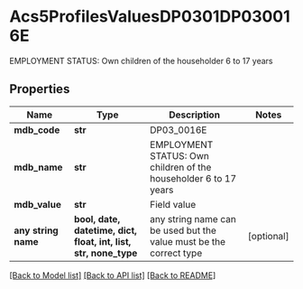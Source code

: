 # Acs5ProfilesValuesDP0301DP030016E

EMPLOYMENT STATUS: Own children of the householder 6 to     17 years

## Properties
Name | Type | Description | Notes
------------ | ------------- | ------------- | -------------
**mdb_code** | **str** | DP03_0016E | 
**mdb_name** | **str** | EMPLOYMENT STATUS: Own children of the householder 6 to 17 years | 
**mdb_value** | **str** | Field value | 
**any string name** | **bool, date, datetime, dict, float, int, list, str, none_type** | any string name can be used but the value must be the correct type | [optional]

[[Back to Model list]](../README.md#documentation-for-models) [[Back to API list]](../README.md#documentation-for-api-endpoints) [[Back to README]](../README.md)



